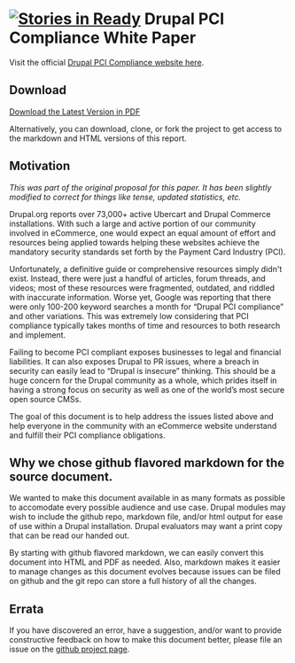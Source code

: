 [![Stories in Ready](https://badge.waffle.io/rickmanelius/drupalpcicompliance.png?label=ready&title=Ready)](https://waffle.io/rickmanelius/drupalpcicompliance)
Drupal PCI Compliance White Paper
===================

Visit the official [Drupal PCI Compliance website here](http://drupalpcicompliance.org/).

## Download

[Download the Latest Version in PDF](http://drupalpcicompliance.org/files/DrupalPCICompliance.pdf)

Alternatively, you can download, clone, or fork the project to get access to the markdown and HTML versions of this report.

## Motivation

_This was part of the original proposal for this paper. It has been slightly modified to correct for things like tense, updated statistics, etc._

Drupal.org reports over 73,000+ active Ubercart and Drupal Commerce installations. With such a large and active portion of our community involved in eCommerce, one would expect an equal amount of effort and resources being applied towards helping these websites achieve the mandatory security standards set forth by the Payment Card Industry (PCI).

Unfortunately, a definitive guide or comprehensive resources simply didn't exist. Instead, there were just a handful of articles, forum threads, and videos; most of these resources were fragmented, outdated, and riddled with inaccurate information. Worse yet, Google was reporting that there were only 100-200 keyword searches a month for “Drupal PCI compliance” and other variations. This was extremely low considering that PCI compliance typically takes months of time and resources to both research and implement.

Failing to become PCI compliant exposes businesses to legal and financial liabilities. It can also exposes Drupal to PR issues, where a breach in security can easily lead to “Drupal is insecure” thinking. This should be a huge concern for the Drupal community as a whole, which prides itself in having a strong focus on security as well as one of the world’s most secure open source CMSs.

The goal of this document is to help address the issues listed above and help everyone in the community with an eCommerce website understand and fulfill their PCI compliance obligations.

## Why we chose github flavored markdown for the source document.

We wanted to make this document available in as many formats as possible to accomodate every possible audience and use case. Drupal modules may wish to include the github repo, markdown file, and/or html output for ease of use within a Drupal installation. Drupal evaluators may want a print copy that can be read our handed out.

By starting with github flavored markdown, we can easily convert this document into HTML and PDF as needed. Also, markdown makes it easier to manage changes as this document evolves because issues can be filed on github and the git repo can store a full history of all the changes.

## Errata

If you have discovered an error, have a suggestion, and/or want to provide constructive feedback on how to make this document better, please file an issue on the [github project page](https://github.com/rickmanelius/drupalpcicompliance/issues). 